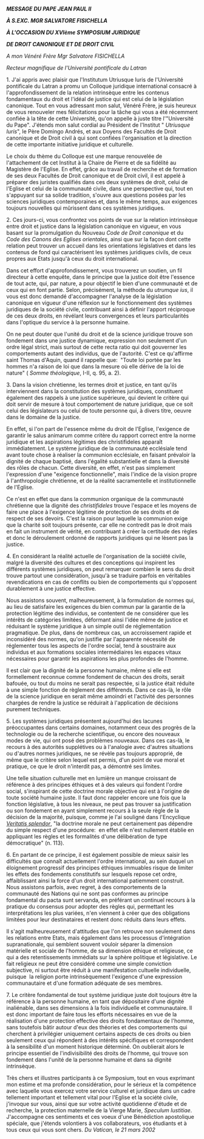 ***MESSAGE DU PAPE JEAN PAUL II***

***À S.EXC. MGR SALVATORE FISICHELLA***

***À L'OCCASION DU XVIème SYMPOSIUM JURIDIQUE***

***DE DROIT CANONIQUE ET DE DROIT CIVIL***

*A mon Vénéré Frère Mgr Salvatore FISICHELLA*

*Recteur magnifique de l'Université pontificale du Latran*

1. J'ai appris avec plaisir que l'Institutum Utriusque Iuris de l'Université pontificale du Latran a promu un Colloque juridique international consacré à l'approfondissement de la relation intrinsèque entre les contenus fondamentaux du droit et l'idéal de justice qui est celui de la législation canonique. Tout en vous adressant mon salut, Vénéré Frère, je suis heureux de vous renouveler mes félicitations pour la tâche qui vous a été récemment confiée à la tête de cette Université, qu'on appelle à juste titre l'"Université du Pape". J'étends mon salut cordial au Président de l'Institut " *Utriusque Iuris*", le Père Domingo Andrés, et aux Doyens des Facultés de Droit canonique et de Droit civil à qui sont confiées l'organisation et la direction de cette importante initiative juridique et culturelle.

Le choix du thème du Colloque est une marque renouvelée de l'attachement de cet Institut à la Chaire de Pierre et de sa fidélité au Magistère de l'Eglise. En effet, grâce au travail de recherche et de formation de ses deux Facultés de Droit canonique et de Droit civil, il est appelé à préparer des juristes qualifiés dans ces deux systèmes de droit, celui de l'Eglise et celui de la communauté civile, dans une perspective qui, tout en s'appuyant sur sa solide tradition, s'ouvre aux questions posées par les sciences juridiques contemporaines et, dans le même temps, aux exigences toujours nouvelles qui mûrissent dans ces systèmes juridiques.

2. Ces jours-ci, vous confrontez vos points de vue sur la relation intrinsèque entre droit et justice dans la législation canonique en vigueur, en vous basant sur la promulgation du Nouveau *Code de Droit canonique* et du *Code des Canons des Eglises orientales*, ainsi que sur la façon dont cette relation peut trouver un accueil dans les orientations législatives et dans les contenus de fond qui caractérisent les systèmes juridiques civils, de ceux propres aux Etats jusqu'à ceux du droit international.

Dans cet effort d'approfondissement, vous trouverez un soutien, un fil directeur à cette enquête, dans le principe que la justice doit être l'essence de tout acte, qui, par nature, a pour objectif le bien d'une communauté et de ceux qui en font partie. Selon, précisément, la méthode du *utrumque ius*, il vous est donc demandé d'accompagner l'analyse de la législation canonique en vigueur d'une réflexion sur le fonctionnement des systèmes juridiques de la société civile, contribuant ainsi à définir l'apport réciproque de ces deux droits, en révélant leurs convergences et leurs particularités dans l'optique du service à la personne humaine.

On ne peut douter que l'unité du droit et de la science juridique trouve son fondement dans une justice dynamique, expression non seulement d'un ordre légal strict, mais surtout de cette recta ratio qui doit gouverner les comportements autant des individus, que de l'autorité. C'est ce qu'affirme saint Thomas d'Aquin, quand il rappelle que:  "Toute loi portée par les hommes n'a raison de loi que dans la mesure où elle dérive de la loi de nature" ( *Somme théologique*, I-II, q. 95, a. 2).

3. Dans la vision chrétienne, les termes droit et justice, en tant qu'ils interviennent dans la constitution des systèmes juridiques, constituent également des rappels à une justice supérieure, qui devient le critère qui doit servir de mesure à tout comportement de nature juridique, que ce soit celui des législateurs ou celui de toute personne qui, à divers titre, oeuvre dans le domaine de la justice.

En effet, si l'on part de l'essence même du droit de l'Eglise, l'exigence de garantir le salus animarum comme critère du rapport correct entre la norme juridique et les aspirations légitimes des christifideles apparaît immédiatement. Le système juridique de la communauté ecclésiale tend avant toute chose à réaliser la communion ecclésiale, en faisant prévaloir la dignité de chaque baptisé, dans l'égalité substantielle et dans la diversité des rôles de chacun. Cette diversité, en effet, n'est pas simplement l'expression d'une "exigence fonctionnelle", mais l'indice de la vision propre à l'anthropologie chrétienne, et de la réalité sacramentelle et institutionnelle de l'Eglise.

Ce n'est en effet que dans la communion organique de la communauté chrétienne que la dignité des *christifideles* trouve l'espace et les moyens de faire une place à l'exigence légitime de protection de ses droits et de respect de ses devoirs. C'est la raison pour laquelle la communion exige que la charité soit toujours présente, car elle ne contredit pas le droit mais en fait un instrument de vérité, en contribuant à créer la certitude des règles et donc le déroulement ordonné de rapports juridiques qui ne lèsent pas la justice.

4. En considérant la réalité actuelle de l'organisation de la société civile, malgré la diversité des cultures et des conceptions qui inspirent les différents systèmes juridiques, on peut remarquer combien le sens du droit trouve partout une considération, jusqu'à se traduire parfois en véritables revendications en cas de conflits ou bien de comportements qui s'opposent durablement à une justice effective.

Nous assistons souvent, malheureusement, à la formulation de normes qui, au lieu de satisfaire les exigences du bien commun par la garantie de la protection légitime des individus, se contentent de ne considérer que les intérêts de catégories limitées, déformant ainsi l'idée même de justice et réduisant le système juridique à un simple outil de réglementation pragmatique. De plus, dans de nombreux cas, un accroissement rapide et inconsidéré des normes, qu'on justifie par l'apparente nécessité de réglementer tous les aspects de l'ordre social, tend à soustraire aux individus et aux formations sociales intermédiaires les espaces vitaux nécessaires pour garantir les aspirations les plus profondes de l'homme.

Il est clair que la dignité de la personne humaine, même si elle est formellement reconnue comme fondement de chacun des droits, serait bafouée, ou tout du moins ne serait pas respectée, si la justice était réduite à une simple fonction de règlement des différends. Dans ce cas-là, le rôle de la science juridique en serait même amoindri et l'activité des personnes chargées de rendre la justice se réduirait à l'application de décisions purement techniques.

5. Les systèmes juridiques présentent aujourd'hui des lacunes préoccupantes dans certains domaines, notamment ceux des progrès de la technologie ou de la recherche scientifique, ou encore des nouveaux modes de vie, qui ont posé des problèmes nouveaux. Dans ces cas-là, le recours à des autorités supplétives ou à l'analogie avec d'autres situations ou d'autres normes juridiques, ne se révèle pas toujours approprié, de même que le critère selon lequel est permis, d'un point de vue moral et pratique, ce que le droit n'interdit pas, a démontré ses limites.

Une telle situation culturelle met en lumière un manque croissant de référence à des principes éthiques et à des valeurs qui fondent l'ordre social, s'inspirant de cette doctrine morale objective qui est à l'origine de toute société humaine juste. Il faut donc rappeler encore une fois que la fonction législative, à tous les niveaux, ne peut pas trouver sa justification ou son fondement en ayant simplement recours à la seule règle de la décision de la majorité, puisque, comme je l'ai souligné dans l'Encyclique *[Veritatis splendor](/content/john-paul-ii/fr/encyclicals/documents/hf_jp-ii_enc_06081993_veritatis-splendor.html)*, "la doctrine morale ne peut certainement pas dépendre du simple respect d'une procédure:  en effet elle n'est nullement établie en appliquant les règles et les formalités d'une délibération de type démocratique" (n. 113).

6. En partant de ce principe, il est également possible de mieux saisir les difficultés que connaît actuellement l'ordre international, au sein duquel un éloignement progressif des principes éthiques immuables risque de limiter les effets des fondements constitutifs sur lesquels repose cet ordre, affaiblissant ainsi la force d'un droit international patiemment construit. Nous assistons parfois, avec regret, à des comportements de la communauté des Nations qui ne sont pas conformes au principe fondamental du pacta sunt servanda, en préférant un continuel recours à la pratique du consensus pour adopter des règles qui, permettant les interprétations les plus variées, n'en viennent à créer que des obligations limitées pour leur destinataires et restent donc réduits dans leurs effets.

Il s'agit malheureusement d'attitudes que l'on retrouve non seulement dans les relations entre Etats, mais également dans les processus d'intégration supranationale, qui semblent souvent vouloir séparer la dimension matérielle et sociale de l'homme, de sa dimension éthique et religieuse, ce qui a des retentissements immédiats sur la sphère politique et législative. Le fait religieux ne peut être considéré comme une simple conviction subjective, ni surtout être réduit à une manifestation cultuelle individuelle,  puisque  la religion porte intrinsèquement l'exigence d'une expression communautaire et d'une formation adéquate de ses membres.

7. Le critère fondamental de tout système juridique juste doit toujours être la référence à la personne humaine, en tant que dépositaire d'une dignité inaliénable, dans ses dimensions à la fois individuelle et communautaire. Il est donc important de faire tous les efforts nécessaires en vue de la réalisation d'une protection effective des droits fondamentaux de l'homme, sans toutefois bâtir autour d'eux des théories et des comportements qui cherchent à privilégier uniquement certains aspects de ces droits ou bien seulement ceux qui répondent à des intérêts spécifiques et correspondent à la sensibilité d'un moment historique déterminé. On oublierait alors le principe essentiel de l'indivisibilité des droits de l'homme, qui trouve son fondement dans l'unité de la personne humaine et dans sa dignité intrinsèque.

Très chers et illustres participants à ce Symposium, tout en vous exprimant mon estime et ma profonde considération, pour le sérieux et la compétence avec laquelle vous exercez votre service culturel et juridique dans un cadre tellement important et tellement vital pour l'Eglise et la société civile, j'invoque sur vous, ainsi que sur votre activité quotidienne d'étude et de recherche, la protection maternelle de la Vierge Marie, *Speculum Iustitiae*. J'accompagne ces sentiments et ces voeux d'une Bénédiction apostolique spéciale, que j'étends volontiers à vos collaborateurs, vos étudiants et à tous ceux qui vous sont chers. *Du Vatican, le 21 mars 2002*
